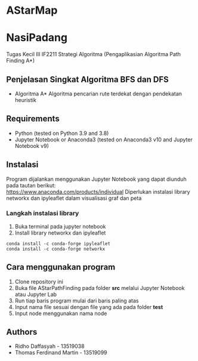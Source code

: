 # AStarMap
# NasiPadang
Tugas Kecil III IF2211 Strategi Algoritma
(Pengaplikasian Algoritma Path Finding A*)

## Penjelasan Singkat Algoritma BFS dan DFS
* Algoritma A*
Algoritma pencarian rute terdekat dengan pendekatan heuristik

## Requirements
* Python (tested on Python 3.9 and 3.8)
* Jupyter Notebook or Anaconda3 (tested on Anaconda3 v10 and Jupyter Notebook v9)

## Instalasi
Program dijalankan menggunakan Jupyter Notebook yang dapat diunduh pada tautan berikut:  
https://www.anaconda.com/products/individual
Diperlukan instalasi library networkx dan ipyleaflet dalam visualisasi graf dan peta
### Langkah instalasi library 
1. Buka terminal pada jupyter notebook
2. Install library networkx dan ipyleaflet
```
conda install -c conda-forge ipyleaflet  
conda install -c conda-forge networkx
```

## Cara menggunakan program
1. Clone repository ini
2. Buka file AStarPathFinding pada folder **src** melalui Jupyter Notebook atau Jupyter Lab
3. Run tiap baris program mulai dari baris paling atas
4. Input nama file sesuai dengan file yang ada pada folder **test**
5. Input node menggunakan nama node

## Authors
* Ridho Daffasyah - 13519038
* Thomas Ferdinand Martin - 13519099

